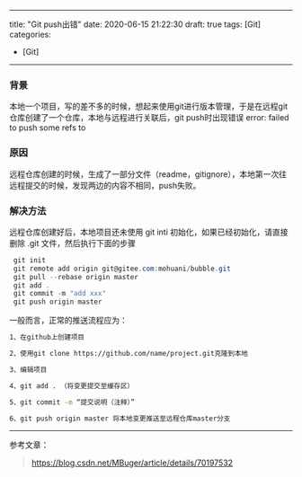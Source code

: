 
---
title: "Git push出错"
date: 2020-06-15 21:22:30
draft: true
tags: [Git]
categories:
- [Git]
---

### 背景
本地一个项目，写的差不多的时候，想起来使用git进行版本管理，于是在远程git仓库创建了一个仓库，本地与远程进行关联后，git push时出现错误 error: failed to push some refs to

### 原因
远程仓库创建的时候，生成了一部分文件（readme，gitignore），本地第一次往远程提交的时候，发现两边的内容不相同，push失败。

### 解决方法
远程仓库创建好后，本地项目还未使用 git inti 初始化，如果已经初始化，请直接删除 .git 文件，然后执行下面的步骤

```powershell
 git init
 git remote add origin git@gitee.com:mohuani/bubble.git
 git pull --rebase origin master
 git add .
 git commit -m "add xxx"
 git push origin master
```

一般而言，正常的推送流程应为：

```bash
1、在github上创建项目

2、使用git clone https://github.com/name/project.git克隆到本地

3、编辑项目

4、git add . （将变更提交至缓存区）

5、git commit -m “提交说明（注释）”

6、git push origin master 将本地变更推送至远程仓库master分支
```

---
参考文章： 

> https://blog.csdn.net/MBuger/article/details/70197532